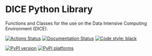 # DICE Python Library

Functions and Classes for the use on the Data Intensive Computing Environment
(DICE).

[![Actions Status][actions-badge]][actions-link]
[![Documentation Status][rtd-badge]][rtd-link]
[![Code style: black][black-badge]][black-link]

[![PyPI version][pypi-version]][pypi-link]
[![PyPI platforms][pypi-platforms]][pypi-link]

[actions-badge]: https://github.com/uobdic/dice-lib/workflows/CI/badge.svg
[actions-link]: https://github.com/uobdic/dice-lib/actions
[black-badge]: https://img.shields.io/badge/code%20style-black-000000.svg
[black-link]: https://github.com/psf/black
[pypi-link]: https://pypi.org/project/dice-lib/
[pypi-platforms]: https://img.shields.io/pypi/pyversions/dice-lib
[pypi-version]: https://badge.fury.io/py/dice-lib.svg
[rtd-badge]: https://readthedocs.org/projects/dice-lib/badge/?version=latest
[rtd-link]: https://dice-lib.readthedocs.io/en/latest/?badge=latest
